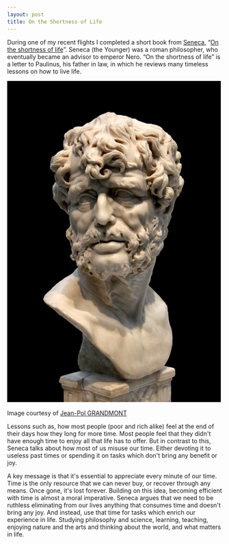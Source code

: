 ```yaml
---
layout: post
title: On the Shortness of Life
---
```


During one of my recent flights I completed a short book from [Seneca](https://en.wikipedia.org/wiki/Seneca_the_Younger),
“[On the shortness of life](http://amzn.to/2vw2zzf)”. Seneca (the Younger) was a roman philosopher,
who eventually became an advisor to emperor Nero. “On the shortness of life” is a letter to Paulinus,
his father in law, in which he reviews many timeless lessons on how to live life.

![Bust of Seneca](/images/seneca.jpg)

Image courtesy of [Jean-Pol GRANDMONT](https://commons.wikimedia.org/wiki/File:0_Sénèque_-_Musée_du_Prado_-_Cat._144_-_(2).JPG)

Lessons such as, how most people (poor and rich alike) feel at the end of their days how they long for more time.
Most people feel that they didn't have enough time to enjoy all that life has to offer. But in contrast to this,
Seneca talks about how most of us misuse our time. Either devoting it to useless past times or spending it on tasks
which don't bring any benefit or joy.

A key message is that it's essential to appreciate every minute of our time. Time is the only resource that we
can never buy, or recover through any means. Once gone, it's lost forever. Building on this idea, becoming
efficient with time is almost a moral imperative. Seneca argues that we need to be ruthless eliminating
from our lives anything that consumes time and doesn't bring any joy. And instead, use that time for tasks
which enrich our experience in life. Studying philosophy and science, learning, teaching, enjoying nature
and the arts and thinking about the world, and what matters in life.

